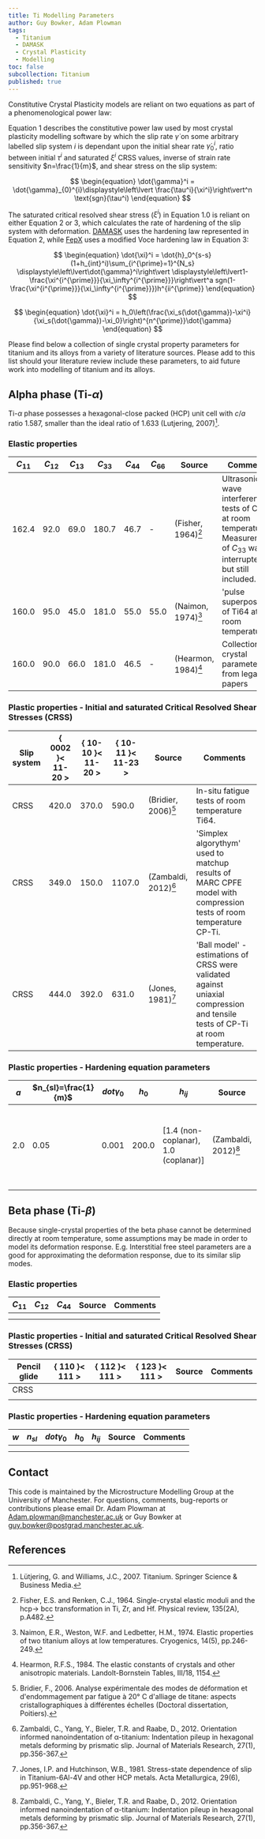 ```yaml
---
title: Ti Modelling Parameters
author: Guy Bowker, Adam Plowman
tags:
  - Titanium
  - DAMASK
  - Crystal Plasticity
  - Modelling
toc: false
subcollection: Titanium
published: true
---
```


Constitutive Crystal Plasticity models are reliant on two equations as part of a phenomenological power law:

Equation 1 describes the constitutive power law used by most crystal plasticity modelling software by which the slip rate $\dot{\gamma}$ on some arbitrary labelled slip system $i$ is dependant upon the initial shear rate $\dot{\gamma}_{0}^{i}$, ratio between initial $\tau^i$ and saturated $\xi^i$ CRSS values, inverse of strain rate sensitivity $n=\frac{1}{m}$, and shear stress on the slip system:

$$
\begin{equation}
\dot{\gamma}^i = \dot{\gamma}_{0}^{i}\displaystyle\left\lvert \frac{\tau^i}{\xi^i}\right\vert^n \text{sgn}(\tau^i)
\end{equation}
$$
	
The saturated critical resolved shear stress ($\xi^i$) in Equation 1.0 is reliant on either Equation 2 or 3, which calculates the rate of hardening of the slip system with deformation. [DAMASK](https://damask3.mpie.de) uses the hardening law represented in Equation 2, while [FepX](https://fepx.info) uses a modified Voce hardening law in Equation 3:

$$
\begin{equation}
\dot{\xi}^i = \dot{h}_0^{s-s}(1+h_{int}^i)\sum_{i^{\prime}=1}^{N_s} \displaystyle\left\lvert\dot{\gamma}^i\right\vert \displaystyle\left\lvert1-\frac{\xi^{i^{\prime}}}{\xi_\infty^{i^{\prime}}}\right\vert^a sgn(1-\frac{\xi^{i^{\prime}}}{\xi_\infty^{i^{\prime}}})h^{ii^{\prime}}
\end{equation}
$$


$$
\begin{equation}
\dot{\xi}^i = h_0\left(\frac{\xi_s(\dot{\gamma})-\xi^i}{\xi_s(\dot{\gamma})-\xi_0}\right)^{n^{\prime}}\dot{\gamma}
\end{equation}
$$

Please find below a collection of single crystal property parameters for titanium and its alloys from a variety of literature sources.
Please add to this list should your literature review include these parameters, to aid future work into modelling of titanium and its alloys.


## Alpha phase (Ti-$\alpha$)
Ti-$\alpha$ phase possesses a hexagonal-close packed (HCP) unit cell with $c/a$ ratio 1.587, smaller than the ideal ratio of 1.633 (Lutjering, 2007)[^1].
### Elastic properties

| $C_{11}$ | $C_{12}$ | $C_{13}$ | $C_{33}$ | $C_{44}$ | $C_{66}$ | Source    | Comments                                                                                                                     |
| -------- | -------- | -------- | -------- | -------- | -------- | --------- | ---------------------------------------------------------------------------------------------------------------------------- |
| 162.4    | 92.0     | 69.0     | 180.7    | 46.7     | -        | (Fisher, 1964)[^2] | Ultrasonic wave interference tests of CP-Ti at room temperature. Measurement of $C_{33}$ was interrupted but still included. |
| 160.0    | 95.0     | 45.0     | 181.0    | 55.0     | 55.0     | (Naimon, 1974)[^3] | 'pulse superposition' of Ti64 at room temperature.                                                                           |
| 160.0    | 90.0     | 66.0     | 181.0    | 46.5     | -        | (Hearmon, 1984)[^4] | Collection of crystal parameters from legacy papers |

### Plastic properties - Initial and saturated Critical Resolved Shear Stresses (CRSS)

| Slip system |   \{ 0002 \}\< 11-20 \>   |   \{ 10-10 \}\< 11-20 \>   |   \{ 10-11 \}\< 11-23 \>   |   Source  | Comments |
| ----------- | --------------------- |  --------------------- | ---------------------- | --------- | -------- |
| CRSS        | 420.0                 |  370.0                 | 590.0                  | (Bridier, 2006)[^5] | In-situ fatigue tests of room temperature Ti64. |
| CRSS        | 349.0                 |  150.0                 | 1107.0                 | (Zambaldi, 2012)[^6] | 'Simplex algorythym' used to matchup results of MARC CPFE model with compression tests of room temperature CP-Ti. |
| CRSS        | 444.0                 |  392.0                 | 631.0                 | (Jones, 1981)[^7] | 'Ball model' - estimations of CRSS were validated against uniaxial compression and tensile tests of CP-Ti at room temperature. |

### Plastic properties - Hardening equation parameters

| $a$ | $n_{sl}=\frac{1}{m}$ | $dot{\gamma}_0$ | $h_0$ |  $h_{ij}$  |   Source  | Comments |
| --- | -------------------- | --------------- | ----- | ---------- | --------- | -------- |
| 2.0 | 0.05                 | 0.001           | 200.0 | [1.4 (non-coplanar), 1.0 (coplanar)] | (Zambaldi, 2012)[^6] | Set arbritrarily for use in 'simplex algorythim to determine CRSS' |
|     |                      |                 |       |          |           |          |


## Beta phase (Ti-$\beta$)
Because single-crystal properties of the beta phase cannot be determined directly at room temperature, some assumptions may be made in order to model its deformation response. E.g. Interstitial free steel parameters are a good for approximating the deformation response, due to its similar slip modes.
### Elastic properties

| $C_{11}$ | $C_{12}$ | $C_{44}$ | Source | Comments |
|  ------- | -------- | -------- | ------ | -------- |
|          |          |          |        |          |
|          |          |          |        |          |

### Plastic properties - Initial and saturated Critical Resolved Shear Stresses (CRSS)

| Pencil glide |   \{ 110 \}\< 111 \>   |   \{ 112 \}\< 111 \>   |   \{ 123 \}\< 111 \>   | Source | Comments |
| ------------ | ------------------ |  ----------------- | ------------------ | ------ | -------- |
|     CRSS     |                    |                    |                    |        |          |
|              |                    |                    |                    |        |          |

### Plastic properties - Hardening equation parameters

| $w$ | $n_{sl}$ | $dot{\gamma}_0$ | $h_0$ | $h_{ij}$ | Source | Comments |
| --- | -------- | --------------- | ----- | -------- | ------ | -------- |
|     |          |                 |       |          |        |          |
|     |          |                 |       |          |        |          |


## Contact

This code is maintained by the Microstructure Modelling Group at the University of Manchester. For questions, comments, bug-reports or contributions please email Dr. Adam Plowman at [Adam.plowman@manchester.ac.uk](mailto:Adam.plowman@manchester.ac.uk) or Guy Bowker at [guy.bowker@postgrad.manchester.ac.uk](mailto:guy.bowker@postgrad.manchester.ac.uk).

## References

[^1]: Lütjering, G. and Williams, J.C., 2007. Titanium. Springer Science & Business Media.
[^2]: Fisher, E.S. and Renken, C.J., 1964. Single-crystal elastic moduli and the hcp→ bcc transformation in Ti, Zr, and Hf. Physical review, 135(2A), p.A482.
[^3]: Naimon, E.R., Weston, W.F. and Ledbetter, H.M., 1974. Elastic properties of two titanium alloys at low temperatures. Cryogenics, 14(5), pp.246-249.
[^4]: Hearmon, R.F.S., 1984. The elastic constants of crystals and other anisotropic materials. Landolt-Bornstein Tables, III/18, 1154.
[^5]: Bridier, F., 2006. Analyse expérimentale des modes de déformation et d'endommagement par fatigue à 20° C d'alliage de titane: aspects cristallographiques à différentes échelles (Doctoral dissertation, Poitiers).
[^6]: Zambaldi, C., Yang, Y., Bieler, T.R. and Raabe, D., 2012. Orientation informed nanoindentation of α-titanium: Indentation pileup in hexagonal metals deforming by prismatic slip. Journal of Materials Research, 27(1), pp.356-367.
[^7]: Jones, I.P. and Hutchinson, W.B., 1981. Stress-state dependence of slip in Titanium-6Al-4V and other HCP metals. Acta Metallurgica, 29(6), pp.951-968.





